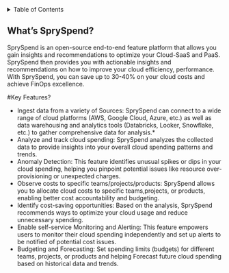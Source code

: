 <!-- TABLE OF CONTENTS -->
<details>
  <summary>Table of Contents</summary>
  <ol>
    <li>
      <a href="# What’s SprySpend?">Whats SprySpend ?</a>
      <ul>
        <li><a href="#Key Features">Key Features</a></li>
      </ul>
    </li>
    <li>
      <a href="#getting-started">Getting Started</a>
      <ul>
        <li><a href="#prerequisites">Prerequisites</a></li>
        <li><a href="#installation">Installation</a></li>
      </ul>
    </li>
    <li><a href="#usage">Usage</a></li>
    <li><a href="#roadmap">Roadmap</a></li>
    <li><a href="#contributing">Contributing</a></li>
    <li><a href="#license">License</a></li>
    <li><a href="#contact">Contact</a></li>
    <li><a href="#acknowledgments">Acknowledgments</a></li>
  </ol>
</details>




## What’s SprySpend?
SprySpend is an open-source end-to-end feature platform that allows you gain insights and recommendations to optimize your Cloud-SaaS and PaaS. SprySpend then provides you with actionable insights and recommendations on how to improve your cloud efficiency, performance. With SprySpend, you can save up to 30-40% on your cloud costs and achieve FinOps excellence.

#Key Features?

* Ingest data from a variety of Sources: SprySpend can connect to a wide range of cloud platforms (AWS, Google Cloud, Azure, etc.) as well as data warehousing and analytics tools (Databricks, Looker, Snowflake, etc.) to gather comprehensive data for analysis.*
* Analyze and track cloud spending: SprySpend analyzes the collected data to provide insights into your overall cloud spending patterns and trends.
* Anomaly Detection: This feature identifies unusual spikes or dips in your cloud spending, helping you pinpoint potential issues like resource over-provisioning or unexpected charges.
* Observe costs to specific teams/projects/products: SprySpend allows you to allocate cloud costs to specific teams,projects, or products, enabling better cost accountability and budgeting.
* Identify cost-saving opportunities: Based on the analysis, SprySpend recommends ways to optimize your cloud usage and reduce unnecessary spending.
* Enable self-service Monitoring and Alerting: This feature empowers users to monitor their cloud spending independently and set up alerts to be notified of potential cost issues.
* Budgeting and Forecasting: Set spending limits (budgets) for different teams, projects, or products and helping Forecast future cloud spending based on historical data and trends.

